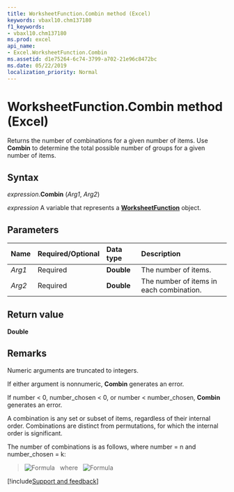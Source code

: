 ```yaml
---
title: WorksheetFunction.Combin method (Excel)
keywords: vbaxl10.chm137180
f1_keywords:
- vbaxl10.chm137180
ms.prod: excel
api_name:
- Excel.WorksheetFunction.Combin
ms.assetid: d1e75264-6c74-3799-a702-21e96c8472bc
ms.date: 05/22/2019
localization_priority: Normal
---
```



# WorksheetFunction.Combin method (Excel)

Returns the number of combinations for a given number of items. Use **Combin** to determine the total possible number of groups for a given number of items.


## Syntax

_expression_.**Combin** (_Arg1_, _Arg2_)

_expression_ A variable that represents a **[WorksheetFunction](Excel.WorksheetFunction.md)** object.


## Parameters

|Name|Required/Optional|Data type|Description|
|:-----|:-----|:-----|:-----|
| _Arg1_|Required| **Double**|The number of items.|
| _Arg2_|Required| **Double**|The number of items in each combination.|

## Return value

**Double**


## Remarks

Numeric arguments are truncated to integers.
    
If either argument is nonnumeric, **Combin** generates an error.
    
If number < 0, number_chosen < 0, or number < number_chosen, **Combin** generates an error.
    
A combination is any set or subset of items, regardless of their internal order. Combinations are distinct from permutations, for which the internal order is significant.
    
The number of combinations is as follows, where number = n and number_chosen = k:

> ![Formula](../images/awfcmbn1_ZA06051122.gif) &nbsp; where &nbsp; ![Formula](../images/awfcmbn2_ZA06051123.gif)


    


[!include[Support and feedback](~/includes/feedback-boilerplate.md)]